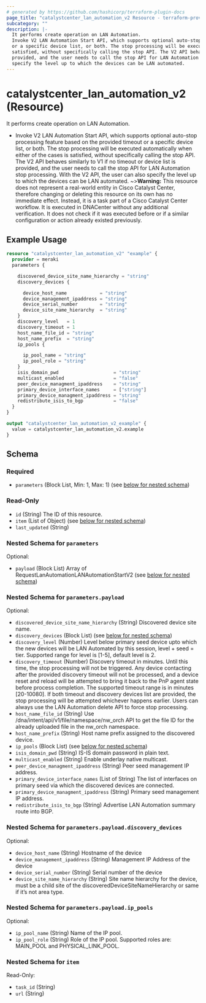 ```yaml
---
# generated by https://github.com/hashicorp/terraform-plugin-docs
page_title: "catalystcenter_lan_automation_v2 Resource - terraform-provider-catalystcenter"
subcategory: ""
description: |-
  It performs create operation on LAN Automation.
  Invoke V2 LAN Automation Start API, which supports optional auto-stop processing feature based on the provided timeout
  or a specific device list, or both. The stop processing will be executed automatically when either of the cases is
  satisfied, without specifically calling the stop API. The V2 API behaves similarly to V1 if no timeout or device list is
  provided, and the user needs to call the stop API for LAN Automation stop processing. With the V2 API, the user can also
  specify the level up to which the devices can be LAN automated.
---
```


# catalystcenter_lan_automation_v2 (Resource)

It performs create operation on LAN Automation.

- Invoke V2 LAN Automation Start API, which supports optional auto-stop processing feature based on the provided timeout
or a specific device list, or both. The stop processing will be executed automatically when either of the cases is
satisfied, without specifically calling the stop API. The V2 API behaves similarly to V1 if no timeout or device list is
provided, and the user needs to call the stop API for LAN Automation stop processing. With the V2 API, the user can also
specify the level up to which the devices can be LAN automated.
~>**Warning:**
This resource does not represent a real-world entity in Cisco Catalyst Center, therefore changing or deleting this resource on its own has no immediate effect.
Instead, it is a task part of a Cisco Catalyst Center workflow. It is executed in DNACenter without any additional verification. It does not check if it was executed before or if a similar configuration or action already existed previously.

## Example Usage

```terraform
resource "catalystcenter_lan_automation_v2" "example" {
  provider = meraki
  parameters {

    discovered_device_site_name_hierarchy = "string"
    discovery_devices {

      device_host_name            = "string"
      device_management_ipaddress = "string"
      device_serial_number        = "string"
      device_site_name_hierarchy  = "string"
    }
    discovery_level   = 1
    discovery_timeout = 1
    host_name_file_id = "string"
    host_name_prefix  = "string"
    ip_pools {

      ip_pool_name = "string"
      ip_pool_role = "string"
    }
    isis_domain_pwd                    = "string"
    multicast_enabled                  = "false"
    peer_device_managment_ipaddress    = "string"
    primary_device_interface_names     = ["string"]
    primary_device_managment_ipaddress = "string"
    redistribute_isis_to_bgp           = "false"
  }
}

output "catalystcenter_lan_automation_v2_example" {
  value = catalystcenter_lan_automation_v2.example
}
```

<!-- schema generated by tfplugindocs -->
## Schema

### Required

- `parameters` (Block List, Min: 1, Max: 1) (see [below for nested schema](#nestedblock--parameters))

### Read-Only

- `id` (String) The ID of this resource.
- `item` (List of Object) (see [below for nested schema](#nestedatt--item))
- `last_updated` (String)

<a id="nestedblock--parameters"></a>
### Nested Schema for `parameters`

Optional:

- `payload` (Block List) Array of RequestLanAutomationLANAutomationStartV2 (see [below for nested schema](#nestedblock--parameters--payload))

<a id="nestedblock--parameters--payload"></a>
### Nested Schema for `parameters.payload`

Optional:

- `discovered_device_site_name_hierarchy` (String) Discovered device site name.
- `discovery_devices` (Block List) (see [below for nested schema](#nestedblock--parameters--payload--discovery_devices))
- `discovery_level` (Number) Level below primary seed device upto which the new devices will be LAN Automated by this session, level + seed = tier. Supported range for level is [1-5], default level is 2.
- `discovery_timeout` (Number) Discovery timeout in minutes. Until this time, the stop processing will not be triggered. Any device contacting after the provided discovery timeout will not be processed, and a device reset and reload will be attempted to bring it back to the PnP agent state before process completion. The supported timeout range is in minutes [20-10080]. If both timeout and discovery devices list are provided, the stop processing will be attempted whichever happens earlier. Users can always use the LAN Automation delete API to force stop processing.
- `host_name_file_id` (String) Use /dna/intent/api/v1/file/namespace/nw_orch API to get the file ID for the already uploaded file in the nw_orch namespace.
- `host_name_prefix` (String) Host name prefix assigned to the discovered device.
- `ip_pools` (Block List) (see [below for nested schema](#nestedblock--parameters--payload--ip_pools))
- `isis_domain_pwd` (String) IS-IS domain password in plain text.
- `multicast_enabled` (String) Enable underlay native multicast.
- `peer_device_managment_ipaddress` (String) Peer seed management IP address.
- `primary_device_interface_names` (List of String) The list of interfaces on primary seed via which the discovered devices are connected.
- `primary_device_managment_ipaddress` (String) Primary seed management IP address.
- `redistribute_isis_to_bgp` (String) Advertise LAN Automation summary route into BGP.

<a id="nestedblock--parameters--payload--discovery_devices"></a>
### Nested Schema for `parameters.payload.discovery_devices`

Optional:

- `device_host_name` (String) Hostname of the device
- `device_management_ipaddress` (String) Management IP Address of the device
- `device_serial_number` (String) Serial number of the device
- `device_site_name_hierarchy` (String) Site name hierarchy for the device, must be a child site of the discoveredDeviceSiteNameHierarchy or same if it’s not area type.


<a id="nestedblock--parameters--payload--ip_pools"></a>
### Nested Schema for `parameters.payload.ip_pools`

Optional:

- `ip_pool_name` (String) Name of the IP pool.
- `ip_pool_role` (String) Role of the IP pool. Supported roles are: MAIN_POOL and PHYSICAL_LINK_POOL.




<a id="nestedatt--item"></a>
### Nested Schema for `item`

Read-Only:

- `task_id` (String)
- `url` (String)
